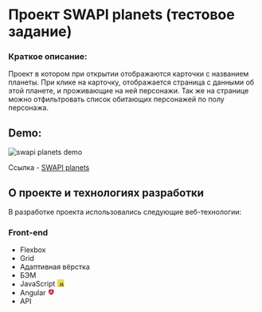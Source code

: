 # Проект SWAPI planets (тестовое задание)

### Краткое описание:

Проект в котором при открытии отображаются карточки с названием планеты. При клике на карточку, отображается страница с данными об этой планете, и проживающие на ней персонажи. Так же на странице можно отфильтровать список обитающих персонажей по полу персонажа.

## Demo:

<img src="https://github.com/G28XYZ/G28XYZ/blob/main/images/demo-swapi-planet.gif" alt="swapi planets demo" />

Ссылка - [SWAPI planets]()

## О проекте и технологиях разработки

В разработке проекта использовались следующие веб-технологии:

### Front-end

<ul>
  <li>Flexbox</li>
  <li>Grid</li>
  <li>Адаптивная вёрстка</li>
  <li>БЭМ</li>
  <li>JavaScript <img style="width: 3%" src="https://github.com/github/explore/blob/main/topics/javascript/javascript.png" alt="JavaScript">
  </li>
    <li>Angular <img style="width: 3%" src="https://github.com/github/explore/blob/main/topics/angular/angular.png" alt="Angular"></li>
    <li>API</li>
</ul>
